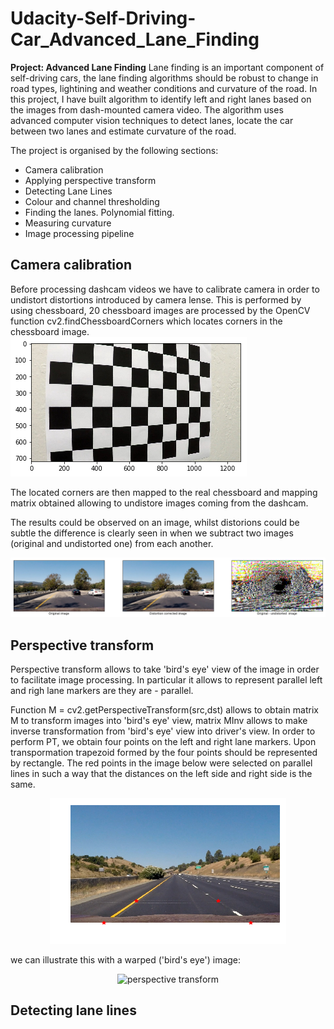 # Udacity-Self-Driving-Car_Advanced_Lane_Finding
**Project: Advanced Lane Finding** 
Lane finding is an important component of self-driving cars, the lane finding algorithms should be robust to change in road types, lightining and weather conditions and curvature of the road. In this project, I have built algorithm to identify left and right lanes based on the images from dash-mounted camera video. The algorithm uses advanced computer vision techniques to detect lanes, locate the car between two lanes and estimate curvature of the road.

The project is organised by the following sections:

* Camera calibration
* Applying perspective transform
* Detecting Lane Lines
* Colour and channel thresholding
* Finding the lanes. Polynomial fitting.
* Measuring curvature
* Image processing pipeline

## Camera calibration

Before processing dashcam videos we have to calibrate camera in order to undistort distortions introduced by camera lense. This is performed by using chessboard, 20 chessboard images are processed by the OpenCV function cv2.findChessboardCorners which locates corners in the chessboard image.
![chessboard](/images/chessboard.png)

The located corners are then mapped to the real chessboard and mapping matrix obtained allowing to undistore images coming from the dashcam.

The results could be observed on an image, whilst distorions could be subtle the difference is clearly seen in when we subtract two images (original and undistorted one) from each another. 

![distortion correction](/images/example_distortion_correction.png)

## Perspective transform

Perspective transform allows to take 'bird's eye' view of the image in order to facilitate image processing. In particular it allows to represent parallel left and righ lane markers are they are - parallel. 

Function M = cv2.getPerspectiveTransform(src,dst) allows to obtain matrix M to transform images into 'bird's eye' view, matrix MInv allows to make inverse transformation from 'bird's eye' view into driver's view. In order to perform PT, we obtain four points on the left and right lane markers. Upon transpormation trapezoid formed by the four points should be represented by rectangle. The red points in the image below were selected on parallel lines in such a way that the distances on the left side and right side is the same.

<p align="center">
  <img src="images/perspective_transform_calibration.png" alt="perspective transform"/>
</p>

we can illustrate this with a warped ('bird's eye') image:

<p align="center">
  <img src="images/warped-image.png" alt="perspective transform"/>
</p>


## Detecting lane lines







  


  
